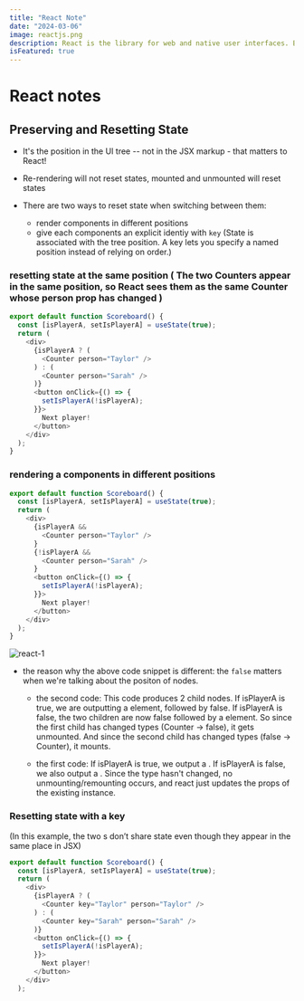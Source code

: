 ```yaml
---
title: "React Note"
date: "2024-03-06"
image: reactjs.png
description: React is the library for web and native user interfaces. Build user interfaces out of individual pieces called components written in JavaScript.
isFeatured: true
---
```


# React notes

## Preserving and Resetting State

-   It's the position in the UI tree -- not in the JSX markup - that matters to React! 
-   Re-rendering will not reset states, mounted and unmounted will reset states

-   There are two ways to reset state when switching between them:
    - render components in different positions
    - give each components an explicit identiy with `key` (State is associated with the tree position. A key lets you specify a named position instead of relying on order.)

### resetting state at the same position ( The two Counters appear in the same position, so React sees them as the same Counter whose person prop has changed )
```js
export default function Scoreboard() {
  const [isPlayerA, setIsPlayerA] = useState(true);
  return (
    <div>
      {isPlayerA ? (
        <Counter person="Taylor" />
      ) : (
        <Counter person="Sarah" />
      )}
      <button onClick={() => {
        setIsPlayerA(!isPlayerA);
      }}>
        Next player!
      </button>
    </div>
  );
}
```

### rendering a components in different positions
```js
export default function Scoreboard() {
  const [isPlayerA, setIsPlayerA] = useState(true);
  return (
    <div>
      {isPlayerA &&
        <Counter person="Taylor" />
      }
      {!isPlayerA &&
        <Counter person="Sarah" />
      }
      <button onClick={() => {
        setIsPlayerA(!isPlayerA);
      }}>
        Next player!
      </button>
    </div>
  );
}
```
![react-1](react-1.png)

-   the reason why the above code snippet is different: the `false` matters when we're talking about the positon of nodes.

    - the second code: This code produces 2 child nodes. If isPlayerA is true, we are outputting a <Counter> element, followed by false. If isPlayerA is false, the two children are now false followed by a <Counter> element. So since the first child has changed types (Counter -> false), it gets unmounted. And since the second child has changed types (false -> Counter), it mounts.

    - the first code: If isPlayerA is true, we output a <Counter>. If isPlayerA is false, we also output a <Counter>. Since the type hasn't changed, no unmounting/remounting occurs, and react just updates the props of the existing instance.

### Resetting state with a key
(In this example, the two <Counter />s don’t share state even though they appear in the same place in JSX)

```js
export default function Scoreboard() {
  const [isPlayerA, setIsPlayerA] = useState(true);
  return (
    <div>
      {isPlayerA ? (
        <Counter key="Taylor" person="Taylor" />
      ) : (
        <Counter key="Sarah" person="Sarah" />
      )}
      <button onClick={() => {
        setIsPlayerA(!isPlayerA);
      }}>
        Next player!
      </button>
    </div>
  );
```


